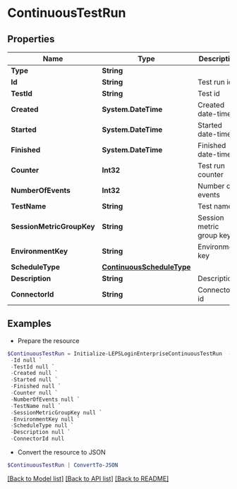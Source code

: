 # ContinuousTestRun
## Properties

Name | Type | Description | Notes
------------ | ------------- | ------------- | -------------
**Type** | **String** |  | 
**Id** | **String** | Test run id | [optional] 
**TestId** | **String** | Test id | [optional] 
**Created** | **System.DateTime** | Created date-time | [optional] 
**Started** | **System.DateTime** | Started date-time | [optional] 
**Finished** | **System.DateTime** | Finished date-time | [optional] 
**Counter** | **Int32** | Test run counter | [optional] 
**NumberOfEvents** | **Int32** | Number of events | [optional] 
**TestName** | **String** | Test name | [optional] 
**SessionMetricGroupKey** | **String** | Session metric group key | [optional] 
**EnvironmentKey** | **String** | Environment key | [optional] 
**ScheduleType** | [**ContinuousScheduleType**](ContinuousScheduleType.md) |  | [optional] 
**Description** | **String** | Description | [optional] 
**ConnectorId** | **String** | Connector id | [optional] 

## Examples

- Prepare the resource
```powershell
$ContinuousTestRun = Initialize-LEPSLoginEnterpriseContinuousTestRun  -Type null `
 -Id null `
 -TestId null `
 -Created null `
 -Started null `
 -Finished null `
 -Counter null `
 -NumberOfEvents null `
 -TestName null `
 -SessionMetricGroupKey null `
 -EnvironmentKey null `
 -ScheduleType null `
 -Description null `
 -ConnectorId null
```

- Convert the resource to JSON
```powershell
$ContinuousTestRun | ConvertTo-JSON
```

[[Back to Model list]](../README.md#documentation-for-models) [[Back to API list]](../README.md#documentation-for-api-endpoints) [[Back to README]](../README.md)

